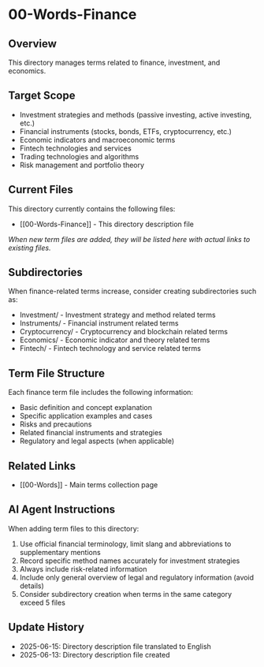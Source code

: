 # 00-Words-Finance

## Overview

This directory manages terms related to finance, investment, and economics.

## Target Scope

- Investment strategies and methods (passive investing, active investing, etc.)
- Financial instruments (stocks, bonds, ETFs, cryptocurrency, etc.)
- Economic indicators and macroeconomic terms
- Fintech technologies and services
- Trading technologies and algorithms
- Risk management and portfolio theory

## Current Files

This directory currently contains the following files:

- [[00-Words-Finance]] - This directory description file

_When new term files are added, they will be listed here with actual links to existing files._

## Subdirectories

When finance-related terms increase, consider creating subdirectories such as:

- Investment/ - Investment strategy and method related terms
- Instruments/ - Financial instrument related terms
- Cryptocurrency/ - Cryptocurrency and blockchain related terms
- Economics/ - Economic indicator and theory related terms
- Fintech/ - Fintech technology and service related terms

## Term File Structure

Each finance term file includes the following information:

- Basic definition and concept explanation
- Specific application examples and cases
- Risks and precautions
- Related financial instruments and strategies
- Regulatory and legal aspects (when applicable)

## Related Links

- [[00-Words]] - Main terms collection page

## AI Agent Instructions

When adding term files to this directory:

1. Use official financial terminology, limit slang and abbreviations to supplementary mentions
2. Record specific method names accurately for investment strategies
3. Always include risk-related information
4. Include only general overview of legal and regulatory information (avoid details)
5. Consider subdirectory creation when terms in the same category exceed 5 files

## Update History

- 2025-06-15: Directory description file translated to English
- 2025-06-13: Directory description file created
